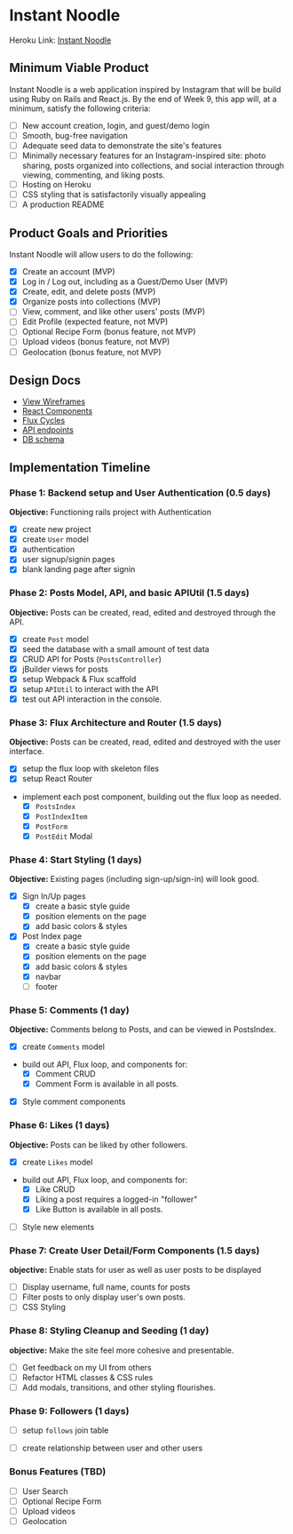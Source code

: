 # Instant Noodle

Heroku Link: [Instant Noodle][heroku]

[heroku]: https://instant-noodle.herokuapp.com

## Minimum Viable Product

Instant Noodle is a web application inspired by Instagram that will be build using Ruby on Rails and React.js.  By the end of Week 9, this app will, at a minimum, satisfy the following criteria:

- [ ] New account creation, login, and guest/demo login
- [ ] Smooth, bug-free navigation
- [ ] Adequate seed data to demonstrate the site's features
- [ ] Minimally necessary features for an Instagram-inspired site: photo sharing, posts organized into collections, and social interaction through viewing, commenting, and liking posts.
- [ ] Hosting on Heroku
- [ ] CSS styling that is satisfactorily visually appealing
- [ ] A production README

## Product Goals and Priorities

Instant Noodle will allow users to do the following:

<!-- This is a Markdown checklist. Use it to keep track of your
progress. Put an x between the brackets for a checkmark: [x] -->

- [x] Create an account (MVP)
- [X] Log in / Log out, including as a Guest/Demo User (MVP)
- [X] Create, edit, and delete posts (MVP)
- [X] Organize posts into collections (MVP)
- [ ] View, comment, and like other users' posts (MVP)
- [ ] Edit Profile (expected feature, not MVP)
- [ ] Optional Recipe Form (bonus feature, not MVP)
- [ ] Upload videos (bonus feature, not MVP)
- [ ] Geolocation (bonus feature, not MVP)

## Design Docs
* [View Wireframes][views]
* [React Components][components]
* [Flux Cycles][flux-cycles]
* [API endpoints][api-endpoints]
* [DB schema][schema]

[views]: ./docs/views.md
[components]: ./docs/components.md
[flux-cycles]: ./docs/flux-cycles.md
[api-endpoints]: ./docs/api-endpoints.md
[schema]: ./docs/schema.md

## Implementation Timeline

### Phase 1: Backend setup and User Authentication (0.5 days)

**Objective:** Functioning rails project with Authentication

- [x] create new project
- [x] create `User` model
- [x] authentication
- [x] user signup/signin pages
- [x] blank landing page after signin

### Phase 2: Posts Model, API, and basic APIUtil (1.5 days)

**Objective:** Posts can be created, read, edited and destroyed through
the API.

- [x] create `Post` model
- [x] seed the database with a small amount of test data
- [x] CRUD API for Posts (`PostsController`)
- [x] jBuilder views for posts
- [x] setup Webpack & Flux scaffold
- [x] setup `APIUtil` to interact with the API
- [x] test out API interaction in the console.

### Phase 3: Flux Architecture and Router (1.5 days)

**Objective:** Posts can be created, read, edited and destroyed with the
user interface.

- [x] setup the flux loop with skeleton files
- [x] setup React Router
- implement each post component, building out the flux loop as needed.
  - [x] `PostsIndex`
  - [x] `PostIndexItem`
  - [X] `PostForm`
  - [X] `PostEdit` Modal

### Phase 4: Start Styling (1 days)

**Objective:** Existing pages (including sign-up/sign-in) will look good.

- [X] Sign In/Up pages
  - [X] create a basic style guide
  - [X] position elements on the page
  - [X] add basic colors & styles
- [X] Post Index page
  - [X] create a basic style guide
  - [X] position elements on the page
  - [X] add basic colors & styles
  - [X] navbar
  - [ ] footer

### Phase 5: Comments (1 day)

**Objective:** Comments belong to Posts, and can be viewed in PostsIndex.

- [X] create `Comments` model
- build out API, Flux loop, and components for:
  - [X] Comment CRUD
  - [X] Comment Form is available in all posts.
- [X] Style comment components

### Phase 6: Likes (1 days)

**Objective:** Posts can be liked by other followers.

- [X] create `Likes` model
- build out API, Flux loop, and components for:
  - [X] Like CRUD
  - [X] Liking a post requires a logged-in "follower"
  - [X] Like Button is available in all posts.
- [ ] Style new elements

### Phase 7: Create User Detail/Form Components (1.5 days)

**objective:** Enable stats for user as well as user posts to be displayed

- [ ] Display username, full name, counts for posts
- [ ] Filter posts to only display user's own posts.
- [ ] CSS Styling

### Phase 8: Styling Cleanup and Seeding (1 day)

**objective:** Make the site feel more cohesive and presentable.

- [ ] Get feedback on my UI from others
- [ ] Refactor HTML classes & CSS rules
- [ ] Add modals, transitions, and other styling flourishes.

### Phase 9: Followers (1 days)
- [ ] setup `follows` join table 
- [ ] create relationship between user and other users


### Bonus Features (TBD)
- [ ] User Search
- [ ] Optional Recipe Form
- [ ] Upload videos
- [ ] Geolocation

[phase-one]: ./docs/phases/phase1.md
[phase-two]: ./docs/phases/phase2.md
